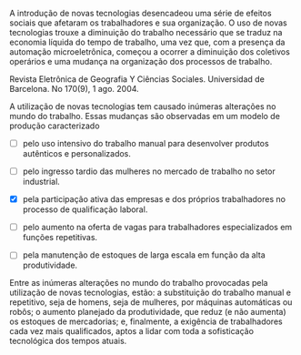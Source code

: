 

A introdução de novas tecnologias desencadeou uma série de efeitos sociais que afetaram os trabalhadores e sua organização. O uso de novas tecnologias trouxe a diminuição do trabalho necessário que se traduz na economia líquida do tempo de trabalho, uma vez que, com a presença da automação microeletrônica, começou a ocorrer a diminuição dos coletivos operários e uma mudança na organização dos processos de trabalho.

Revista Eletrônica de Geografia Y Ciências Sociales. Universidad de Barcelona. No 170(9), 1 ago. 2004.

A utilização de novas tecnologias tem causado inúmeras alterações no mundo do trabalho. Essas mudanças são observadas em um modelo de produção caracterizado



- [ ] pelo uso intensivo do trabalho manual para desenvolver produtos autênticos e personalizados.
- [ ] pelo ingresso tardio das mulheres no mercado de trabalho no setor industrial.
- [x] pela participação ativa das empresas e dos próprios trabalhadores no processo de qualificação laboral.
- [ ] pelo aumento na oferta de vagas para trabalhadores especializados em funções repetitivas.
- [ ] pela manutenção de estoques de larga escala em função da alta produtividade.


Entre as inúmeras alterações no mundo do trabalho provocadas pela utilização de novas tecnologias, estão: a substituição do trabalho manual e repetitivo, seja de homens, seja de mulheres, por máquinas automáticas ou robôs; o aumento planejado da produtividade, que reduz (e não aumenta) os estoques de mercadorias; e, finalmente, a exigência de trabalhadores cada vez mais qualificados, aptos a lidar com toda a sofisticação tecnológica dos tempos atuais.
